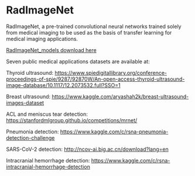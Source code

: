 # RadImageNet
RadImageNet, a pre-trained convolutional neural networks trained solely from medical imaging to be used as the basis of transfer learning for medical imaging applications.

[RadImageNet_models download here](https://drive.google.com/drive/folders/1ARscSSpTsZyC5-dhnje2fnqNa6GrTix_?usp=sharing)

Seven public medical applications datasets are available at:

Thyroid ultrasound:
https://www.spiedigitallibrary.org/conference-proceedings-of-spie/9287/92870W/An-open-access-thyroid-ultrasound-image-database/10.1117/12.2073532.full?SSO=1

Breast ultrasound:
https://www.kaggle.com/aryashah2k/breast-ultrasound-images-dataset

ACL and meniscus tear detection:
https://stanfordmlgroup.github.io/competitions/mrnet/

Pneumonia detection:
https://www.kaggle.com/c/rsna-pneumonia-detection-challenge

SARS-CoV-2 detection:
http://ncov-ai.big.ac.cn/download?lang=en

Intracranial hemorrhage detection:
https://www.kaggle.com/c/rsna-intracranial-hemorrhage-detection
